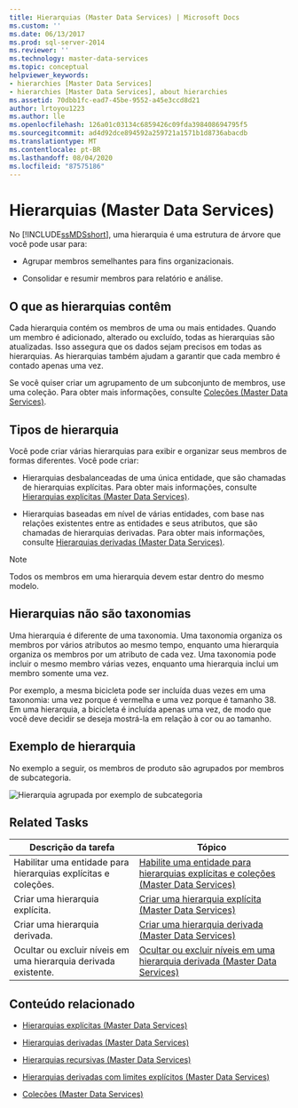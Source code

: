 ```yaml
---
title: Hierarquias (Master Data Services) | Microsoft Docs
ms.custom: ''
ms.date: 06/13/2017
ms.prod: sql-server-2014
ms.reviewer: ''
ms.technology: master-data-services
ms.topic: conceptual
helpviewer_keywords:
- hierarchies [Master Data Services]
- hierarchies [Master Data Services], about hierarchies
ms.assetid: 70dbb1fc-ead7-45be-9552-a45e3ccd8d21
author: lrtoyou1223
ms.author: lle
ms.openlocfilehash: 126a01c03134c6859426c09fda398408694795f5
ms.sourcegitcommit: ad4d92dce894592a259721a1571b1d8736abacdb
ms.translationtype: MT
ms.contentlocale: pt-BR
ms.lasthandoff: 08/04/2020
ms.locfileid: "87575186"
---
```

# <a name="hierarchies-master-data-services"></a>Hierarquias (Master Data Services)
  No [!INCLUDE[ssMDSshort](../includes/ssmdsshort-md.md)], uma hierarquia é uma estrutura de árvore que você pode usar para:

-   Agrupar membros semelhantes para fins organizacionais.

-   Consolidar e resumir membros para relatório e análise.

## <a name="what-hierarchies-contain"></a>O que as hierarquias contêm
 Cada hierarquia contém os membros de uma ou mais entidades. Quando um membro é adicionado, alterado ou excluído, todas as hierarquias são atualizadas. Isso assegura que os dados sejam precisos em todas as hierarquias. As hierarquias também ajudam a garantir que cada membro é contado apenas uma vez.

 Se você quiser criar um agrupamento de um subconjunto de membros, use uma coleção. Para obter mais informações, consulte [Coleções &#40;Master Data Services&#41;](collections-master-data-services.md).

## <a name="kinds-of-hierarchies"></a>Tipos de hierarquia
 Você pode criar várias hierarquias para exibir e organizar seus membros de formas diferentes. Você pode criar:

-   Hierarquias desbalanceadas de uma única entidade, que são chamadas de hierarquias explícitas. Para obter mais informações, consulte [Hierarquias explícitas &#40;Master Data Services&#41;](../../2014/master-data-services/explicit-hierarchies-master-data-services.md).

-   Hierarquias baseadas em nível de várias entidades, com base nas relações existentes entre as entidades e seus atributos, que são chamadas de hierarquias derivadas. Para obter mais informações, consulte [Hierarquias derivadas &#40;Master Data Services&#41;](../../2014/master-data-services/derived-hierarchies-master-data-services.md).

> [!NOTE]
>  Todos os membros em uma hierarquia devem estar dentro do mesmo modelo.

## <a name="hierarchies-are-not-taxonomies"></a>Hierarquias não são taxonomias
 Uma hierarquia é diferente de uma taxonomia. Uma taxonomia organiza os membros por vários atributos ao mesmo tempo, enquanto uma hierarquia organiza os membros por um atributo de cada vez. Uma taxonomia pode incluir o mesmo membro várias vezes, enquanto uma hierarquia inclui um membro somente uma vez.

 Por exemplo, a mesma bicicleta pode ser incluída duas vezes em uma taxonomia: uma vez porque é vermelha e uma vez porque é tamanho 38. Em uma hierarquia, a bicicleta é incluída apenas uma vez, de modo que você deve decidir se deseja mostrá-la em relação à cor ou ao tamanho.

## <a name="hierarchy-example"></a>Exemplo de hierarquia
 No exemplo a seguir, os membros de produto são agrupados por membros de subcategoria.

 ![Hierarquia agrupada por exemplo de subcategoria](../../2014/master-data-services/media/mds-conc-hierarchy.gif "Hierarquia agrupada por exemplo de subcategoria")

## <a name="related-tasks"></a>Related Tasks

|Descrição da tarefa|Tópico|
|----------------------|-----------|
|Habilitar uma entidade para hierarquias explícitas e coleções.|[Habilite uma entidade para hierarquias explícitas e coleções &#40;Master Data Services&#41;](../../2014/master-data-services/enable-an-entity-for-explicit-hierarchies-and-collections-master-data-services.md)|
|Criar uma hierarquia explícita.|[Criar uma hierarquia explícita &#40;Master Data Services&#41;](../../2014/master-data-services/create-an-explicit-hierarchy-master-data-services.md)|
|Criar uma hierarquia derivada.|[Criar uma hierarquia derivada &#40;Master Data Services&#41;](../../2014/master-data-services/create-a-derived-hierarchy-master-data-services.md)|
|Ocultar ou excluir níveis em uma hierarquia derivada existente.|[Ocultar ou excluir níveis em uma hierarquia derivada &#40;Master Data Services&#41;](../../2014/master-data-services/hide-or-delete-levels-in-a-derived-hierarchy-master-data-services.md)|

## <a name="related-content"></a>Conteúdo relacionado

-   [Hierarquias explícitas &#40;Master Data Services&#41;](../../2014/master-data-services/explicit-hierarchies-master-data-services.md)

-   [Hierarquias derivadas &#40;Master Data Services&#41;](../../2014/master-data-services/derived-hierarchies-master-data-services.md)

-   [Hierarquias recursivas &#40;Master Data Services&#41;](../../2014/master-data-services/recursive-hierarchies-master-data-services.md)

-   [Hierarquias derivadas com limites explícitos &#40;Master Data Services&#41;](../../2014/master-data-services/derived-hierarchies-with-explicit-caps-master-data-services.md)

-   [Coleções &#40;Master Data Services&#41;](collections-master-data-services.md)


